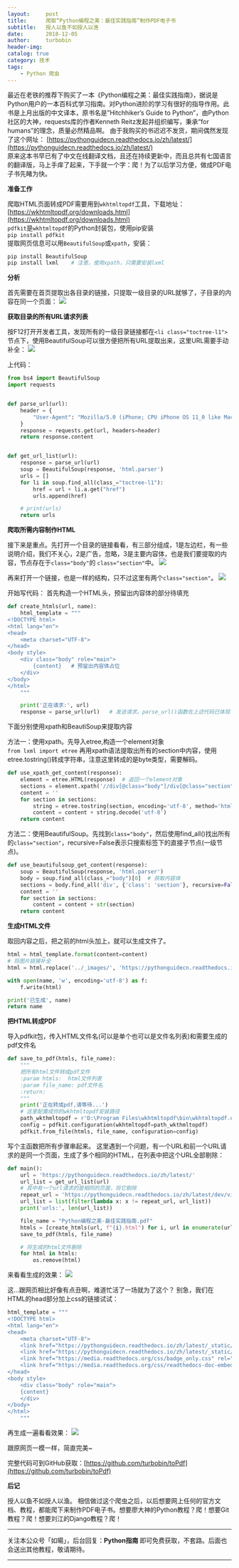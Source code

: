 ```yaml
---
layout:     post
title:      爬取“Python编程之美：最佳实践指南”制作PDF电子书
subtitle:   授人以鱼不如授人以渔
date:       2018-12-05
author:     turbobin
header-img: 
catalog: true
category: 技术
tags:
    - Python 爬虫
---
```


最近在老铁的推荐下购买了一本《Python编程之美：最佳实践指南》，据说是Python用户的一本百科式学习指南。对Python进阶的学习有很好的指导作用。此书是上月出版的中文译本，原书名是”Hitchhiker’s Guide to Python”，由Python社区的大神，requests库的作者Kenneth Reitz发起并组织编写，秉承“for humans”的理念，质量必然精品啊。
由于我购买的书迟迟不发货，期间偶然发现了这个网址：
[https://pythonguidecn.readthedocs.io/zh/latest/](https://pythonguidecn.readthedocs.io/zh/latest/)  
原来这本书早已有了中文在线翻译文档，且还在持续更新中，而且总共有七国语言的翻译版，马上手痒了起来，下手就一个字：爬！为了以后学习方便，做成PDF电子书先睹为快。

**准备工作**

爬取HTML页面转成PDF需要用到`wkhtmltopdf`工具，下载地址：
[https://wkhtmltopdf.org/downloads.html](https://wkhtmltopdf.org/downloads.html)   
`pdfkit`是`wkhtmltopdf`的Python封装包，使用pip安装  
`pip install pdfkit`  
提取网页信息可以用`BeautifulSoup`或`xpath`，安装：
```python
pip install BeautifulSoup
pip install lxml	# 注意，使用xpath，只需要安装lxml
```

**分析**

首先需要在首页提取出各目录的链接，只提取一级目录的URL就够了，子目录的内容在同一个页面：
![](https://i.imgur.com/SeizBs7.png)

**获取目录的所有URL请求列表**

按F12打开开发者工具，发现所有的一级目录链接都在`<li class="toctree-l1">`节点下，使用BeautifulSoup可以很方便把所有URL提取出来，这里URL需要手动补全：
![](https://i.imgur.com/VAATGRe.png)

上代码：
```python
from bs4 import BeautifulSoup
import requests


def parse_url(url):
    header = {
        "User-Agent": "Mozilla/5.0 (iPhone; CPU iPhone OS 11_0 like Mac OS X) AppleWebKit/604.1.38 (KHTML, like Gecko) Version/11.0 Mobile/15A372 Safari/604.1"
    }
    response = requests.get(url, headers=header)
    return response.content


def get_url_list(url):
    response = parse_url(url)
    soup = BeautifulSoup(response, 'html.parser')
    urls = []
    for li in soup.find_all(class_="toctree-l1"):
        href = url + li.a.get("href")
        urls.append(href)

    # print(urls)
    return urls
```

**爬取所需内容制作HTML**

接下来是重点。先打开一个目录的链接看看，有三部分组成，1是左边栏，有一些说明介绍，我们不关心，2是广告，忽略，3是主要内容体，也是我们要提取的内容，节点存在于`class="body"`的 `class="section"`中。
![](https://i.imgur.com/uEXOb5C.png)

再来打开一个链接，也是一样的结构，只不过这里有两个`class="section"`。
![](https://i.imgur.com/s7SCx0F.png)

开始写代码：
首先构造一个HTML头，预留出内容体的部分待填充
```python
def create_htmls(url, name):
    html_template = """  
<!DOCTYPE html>  
<html lang="en">  
<head>  
    <meta charset="UTF-8">  
</head>  
<body style>  
    <div class="body" role="main">  
    	{content}	# 预留出内容体占位  
    </div>  
</body>  
</html>  
    """

    print('正在请求:', url)
    response = parse_url(url)	# 发送请求。parse_url()函数在上述代码已体现
```
下面分别使用xpath和BeautiSoup来提取内容

方法一：使用xpath。先导入etree,构造一个element对象  
`from lxml import etree`
再用xpath语法提取出所有的section中内容，使用etree.tostring()转成字符串，注意这里转成的是byte类型，需要解码。
```python
def use_xpath_get_content(response):
    element = etree.HTML(response)  # 返回一个element对象
    sections = element.xpath('//div[@class="body"]/div[@class="section"]')
    content = ''
    for section in sections:
        string = etree.tostring(section, encoding='utf-8', method='html', pretty_print=True, with_tail=False)
        content = content + string.decode('utf-8')
    return content
```

方法二：使用BeautifulSoup。先找到`class="body"`，然后使用find_all()找出所有的`class="section"`，recursive=False表示只搜索标签下的直接子节点(一级节点)。

```python
def use_beautifulsoup_get_content(response):
    soup = BeautifulSoup(response, 'html.parser')
    body = soup.find_all(class_="body")[0]  # 获取内容体
    sections = body.find_all('div', {'class': 'section'}, recursive=False)
    content = ''
    for section in sections:
        content = content + str(section)
    return content
```
**生成HTML文件**

取回内容之后，把之前的html头加上，就可以生成文件了。
```python
html = html_template.format(content=content)
# 将图片链接补全
html = html.replace('../_images/', 'https://pythonguidecn.readthedocs.io/zh/latest/_images/')

with open(name, 'w', encoding='utf-8') as f:
    f.write(html)

print('已生成', name)
return name
```

**把HTML转成PDF**

导入pdfkit包，传入HTML文件名(可以是单个也可以是文件名列表)和需要生成的pdf文件名
```python
def save_to_pdf(htmls, file_name):
    """  
    把所有html文件转成pdf文件  
    :param htmls:  html文件列表  
    :param file_name: pdf文件名  
    :return:  
    """  
    print('正在转成pdf,请等待...')
	# 这里配置成你的wkhtmltopdf安装路径
    path_wkthmltopdf = r'D:\Program Files\wkhtmltopdf\bin\wkhtmltopdf.exe'
    config = pdfkit.configuration(wkhtmltopdf=path_wkthmltopdf)
    pdfkit.from_file(htmls, file_name, configuration=config)
```

写个主函数把所有步骤串起来。
这里遇到一个问题，有一个URL和前一个URL请求的是同一个页面，生成了多个相同的HTML，在列表中把这个URL全部剔除：

```python
def main():
    url = 'https://pythonguidecn.readthedocs.io/zh/latest/'
    url_list = get_url_list(url)
    # 其中有一个url请求的是相同的页面，将它剔除
    repeat_url = 'https://pythonguidecn.readthedocs.io/zh/latest/dev/virtualenvs.html#virtualenv'
    url_list = list(filter(lambda x: x != repeat_url, url_list))
    print('urls:', len(url_list))

    file_name = "Python编程之美-最佳实践指南.pdf"
    htmls = [create_htmls(url, f"{i}.html") for i, url in enumerate(url_list, start=1)]
    save_to_pdf(htmls, file_name)

    # 将生成的html文件删除
    for html in htmls:
        os.remove(html)
```
来看看生成的效果：
![](https://i.imgur.com/oB0oKiW.png)

这...跟网页相比好像有点丑啊，难道忙活了一场就为了这个？
别急，我们在HTML的head部分加上css的链接试试：
```python
html_template = """  
<!DOCTYPE html>  
<html lang="en">  
<head> 
    <meta charset="UTF-8">  
    <link href="https://pythonguidecn.readthedocs.io/zh/latest/_static/alabaster.css" rel="stylesheet" type="text/css">  
    <link href="https://pythonguidecn.readthedocs.io/zh/latest/_static/pygments.css" rel="stylesheet" type="text/css">  
    <link href="https://media.readthedocs.org/css/badge_only.css" rel="stylesheet" type="text/css">  
    <link href="https://media.readthedocs.org/css/readthedocs-doc-embed.css" rel="stylesheet" type="text/css">  
</head>  
<body style>  
    <div class="body" role="main">  
    {content}  
    </div>  
</body>  
</html>  
    """
```
再生成一遍看看效果：
![](https://i.imgur.com/JZ2S5BF.png)

跟原网页一模一样，简直完美~

完整代码可到GitHub获取：[https://github.com/turbobin/toPdf](https://github.com/turbobin/toPdf)

**后记**

授人以鱼不如授人以渔。
相信做过这个爬虫之后，以后想要网上任何的官方文档、教程，都能爬下来制作PDF电子书。想要廖大神的Python教程？爬！想要Git教程？爬！想要刘江的Django教程？爬！

---
关注本公众号「如暘」，后台回复：**Python指南** 即可免费获取，不套路。后面也会送出其他教程，敬请期待。

---
